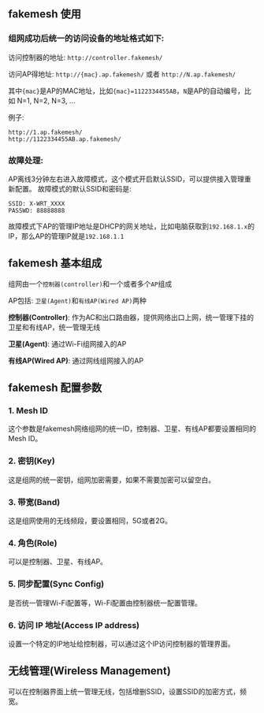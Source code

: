 ## fakemesh 使用

### 组网成功后统一的访问设备的地址格式如下:

访问控制器的地址: `http://controller.fakemesh/`

访问AP得地址: `http://{mac}.ap.fakemesh/` 或者 `http://N.ap.fakemesh/`

其中`{mac}`是AP的MAC地址，比如`{mac}=1122334455AB`，`N`是AP的自动编号，比如 N=1, N=2, N=3, ...

例子:
```
http://1.ap.fakemesh/
http://1122334455AB.ap.fakemesh/
```

### 故障处理:

AP离线3分钟左右进入故障模式，这个模式开启默认SSID，可以提供接入管理重新配置。
故障模式的默认SSID和密码是:
```
SSID: X-WRT_XXXX
PASSWD: 88888888
```

故障模式下AP的管理IP地址是DHCP的网关地址，比如电脑获取到`192.168.1.x`的IP，那么AP的管理IP就是`192.168.1.1`

## fakemesh 基本组成

组网由一个`控制器(controller)`和一个或者多个`AP`组成

AP包括: `卫星(Agent)`和`有线AP(Wired AP)`两种

**控制器(Controller)**:  作为AC和出口路由器，提供网络出口上网，统一管理下挂的卫星和有线AP，统一管理无线

**卫星(Agent)**:  通过Wi-Fi组网接入的AP

**有线AP(Wired AP)**:  通过网线组网接入的AP

## fakemesh 配置参数

### 1. Mesh ID

   这个参数是fakemesh网络组网的统一ID，控制器、卫星、有线AP都要设置相同的Mesh ID。

### 2. 密钥(Key)

   这是组网的统一密钥，组网加密需要，如果不需要加密可以留空白。

### 3. 带宽(Band)

   这是组网使用的无线频段，要设置相同，5G或者2G。

### 4. 角色(Role)

   可以是控制器、卫星、有线AP。

### 5. 同步配置(Sync Config)

   是否统一管理Wi-Fi配置等，Wi-Fi配置由控制器统一配置管理。

### 6. 访问 IP 地址(Access IP address)

   设置一个特定的IP地址给控制器，可以通过这个IP访问控制器的管理界面。

## 无线管理(Wireless Management)

   可以在控制器界面上统一管理无线，包括增删SSID，设置SSID的加密方式，频宽。
